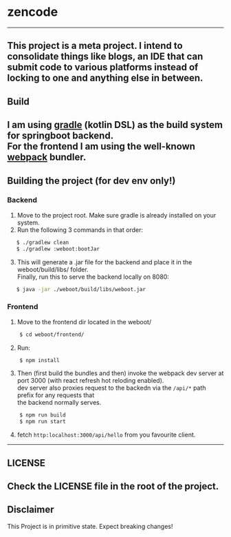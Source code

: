 # zencode  
---
This project is a meta project. I intend to consolidate things like blogs, an IDE that can  
submit code to various platforms instead of locking to one and anything else in between.
---
## Build  
I am using [gradle](https://docs.gradle.org/current/userguide/userguide.html) (kotlin DSL) as the build system for springboot backend.  
For the frontend I am using the well-known [webpack](https://webpack.js.org/) bundler.
---
## Building the project (for dev env only!)
### Backend
1. Move to the project root. Make sure gradle is already installed on your system.
2. Run the following 3 commands in that order:
```bash
   $ ./gradlew clean
   $ ./gradlew :weboot:bootJar
```
3. This will generate a .jar file for the backend and place it in the weboot/build/libs/ folder.  
Finally, run this to serve the backend locally on 8080:
```bash
   $ java -jar ./weboot/build/libs/weboot.jar
```
### Frontend
1. Move to the frontend dir located in the weboot/
```bash
    $ cd weboot/frontend/
```
2. Run:
```bash
    $ npm install
```
3. Then (first build the bundles and then) invoke the webpack dev server at port 3000 (with react refresh hot reloding enabled).  
dev server also proxies request to the backedn via the `/api/*` path prefix for any requests that  
the backend normally serves.
```bash
    $ npm run build
    $ npm run start
```
4. fetch `http:localhost:3000/api/hello` from you favourite client.
---
## LICENSE
Check the LICENSE file in the root of the project.
---
## Disclaimer
This Project is in primitive state. Expect breaking changes!
